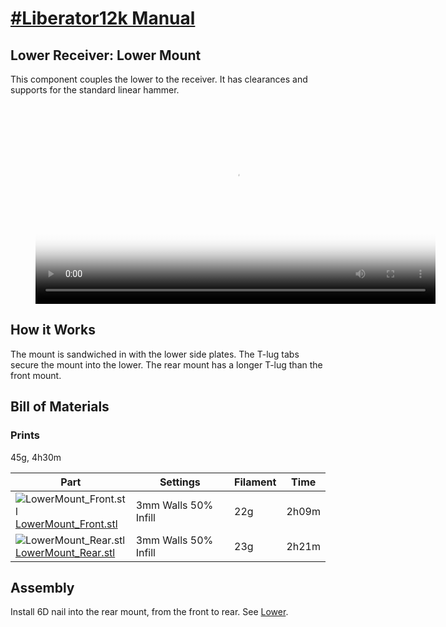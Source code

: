 # [\#Liberator12k Manual](../../README.md)

## Lower Receiver: Lower Mount

This component couples the lower to the receiver. It has clearances and supports for the standard linear hammer.

<!-- blank line -->
<figure class="video_container">
  <video width="640" loop="true" preload="auto" controls="false" allowfullscreen="true" poster="LowerMount.png">
    <source src="LowerMount.mp4" type="video/mp4">
  </video>
</figure>
<!-- blank line -->

## How it Works

The mount is sandwiched in with the lower side plates. The T-lug tabs secure the mount into the lower. The rear mount
has a longer T-lug than the front mount.

## Bill of Materials

### Prints

45g, 4h30m

| Part                                                                                                | Settings             | Filament | Time   |
|-----------------------------------------------------------------------------------------------------|----------------------|----------|--------|
| ![LowerMount_Front.stl](LowerMount_Front_thumb.jpg)<br>[LowerMount_Front.stl](LowerMount_Front.stl) | 3mm Walls 50% Infill | 22g      | 2h09m  |
| ![LowerMount_Rear.stl](LowerMount_Rear_thumb.jpg)<br>[LowerMount_Rear.stl](LowerMount_Rear.stl)     | 3mm Walls 50% Infill | 23g      | 2h21m  |

## Assembly

Install 6D nail into the rear mount, from the front to rear. See [Lower](Lower.md).
